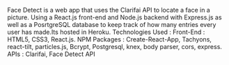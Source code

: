 Face Detect is a web app that uses the Clarifai API to locate a face in a picture. Using a React.js front-end and Node.js backend with Express.js as well as a PosrtgreSQL database to keep track of how many entries every user has made.Its hosted in Heroku.
Technologies Used : 
Front-End : 
HTML5,
CSS3,
React.js.
NPM Packages :
Create-React-App,
Tachyons,
react-tilt,
particles.js,
Bcrypt,
Postgresql,
knex,
body parser,
cors,
express.
APIs :
Clarifai,
Face Detect API
